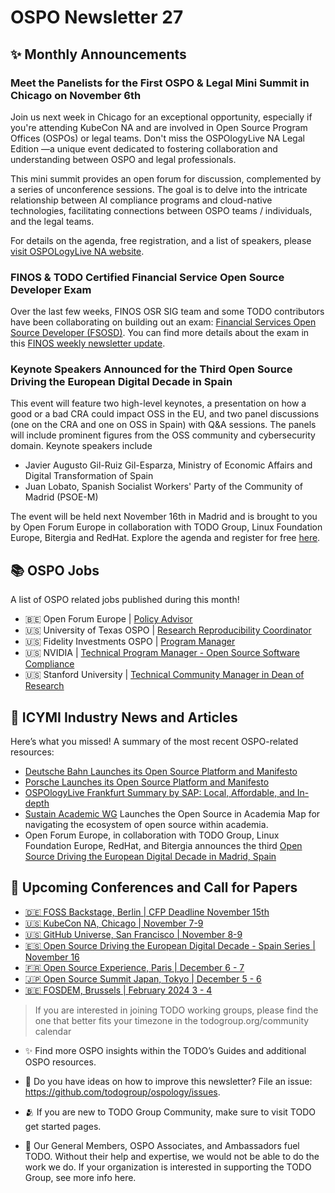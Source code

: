 # OSPO Newsletter 27

## ✨ Monthly Announcements 

### Meet the Panelists for the First OSPO & Legal Mini Summit in Chicago on November 6th

Join us next week in Chicago for an exceptional opportunity, especially if you're attending KubeCon NA and are involved in Open Source Program Offices (OSPOs) or legal teams. 
Don't miss the OSPOlogyLive NA Legal Edition —a unique event dedicated to fostering collaboration and understanding between OSPO and legal professionals.

This mini summit provides an open forum for discussion, complemented by a series of unconference sessions. The goal is to delve into the intricate relationship between AI compliance programs 
and cloud-native technologies, facilitating connections between OSPO teams / individuals, and the legal teams.

For details on the agenda, free registration, and a list of speakers, please [visit OSPOLogyLive NA website](https://community.linuxfoundation.org/events/details/lfhq-ospologylive-na-chapter-presents-legal-ospologylive-north-america-2023/).

### FINOS & TODO Certified Financial Service Open Source Developer Exam

Over the last few weeks, FINOS OSR SIG team and some TODO contributors have been collaborating on building out an exam:  [Financial Services Open Source Developer (FSOSD)](https://training.linuxfoundation.org/certification/finos-open-source-developer-fsosd/). 
You can find more details about the exam in this [FINOS weekly newsletter update](https://www.finos.org/blog/open-source-readiness-weekly-update-18-october-2023).

### Keynote Speakers Announced for the Third Open Source Driving the European Digital Decade in Spain 

This event will feature two high-level keynotes, a presentation on how a good or a bad CRA could impact OSS in the EU, 
and two panel discussions (one on the CRA and one on OSS in Spain) with Q&A sessions. The panels will include prominent 
figures from the OSS community and cybersecurity domain. Keynote speakers include

* Javier Augusto Gil-Ruiz Gil-Esparza, Ministry of Economic Affairs and Digital Transformation of Spain
* Juan Lobato, Spanish Socialist Workers' Party of the Community of Madrid (PSOE-M)

The event will be held next November 16th in Madrid and is brought to you by Open Forum Europe in collaboration with TODO Group, Linux Foundation Europe, Bitergia and RedHat. Explore the agenda and register for free [here](https://openforumeurope.org/event/open-source-driving-the-european-digital-decade-spain/).

## 📚 OSPO Jobs

A list of OSPO related jobs published during this month!

* 🇧🇪 Open Forum Europe | [Policy Advisor](https://openforumeurope.org/join-the-ofe-team-as-a-policy-advisor/)
* 🇺🇸 University of Texas OSPO | [Research Reproducibility Coordinator](https://utaustin.wd1.myworkdayjobs.com/UTstaff/job/UT-MAIN-CAMPUS/Reproducibility-Librarian--UT-Libraries_R_00029488)
* 🇺🇸 Fidelity Investments OSPO | [Program Manager](https://jobs.fidelity.com/job-details/19253175/program-manager-open-source-program-office/)
* 🇺🇸 NVIDIA | [Technical Program Manager - Open Source Software Compliance](https://nvidia.wd5.myworkdayjobs.com/en-US/NVIDIAExternalCareerSite/job/Technical-Program-Manager---Open-Source-Software-Compliance_JR1972680)
* 🇺🇸 Stanford University | [Technical Community Manager in Dean of Research](https://careersearch.stanford.edu/jobs/technical-community-manager-22784)

  
## 📌 ICYMI Industry News and Articles

Here’s what you missed! A summary of the most recent OSPO-related resources:

* [Deutsche Bahn Launches its Open Source Platform and Manifesto](https://opensource.deutschebahn.com/opensource-en)
* [Porsche Launches its Open Source Platform and Manifesto](https://opensource.porsche.com/)
* [OSPOlogyLive Frankfurt Summary by SAP: Local, Affordable, and In-depth](https://blogs.sap.com/2023/10/13/ospologylive-event-in-frankfurt-local-affordable-and-in-depth/)
* [Sustain Academic WG](https://sustainers.github.io/academic-map/intro.html#open-source-in-academia-map) Launches the Open Source in Academia Map for navigating the ecosystem of open source within academia.
* Open Forum Europe, in collaboration with TODO Group, Linux Foundation Europe, RedHat, and Bitergia announces the third [Open Source Driving the European Digital Decade in Madrid, Spain](https://openforumeurope.org/event/open-source-driving-the-european-digital-decade-spain/)

## 📎 Upcoming Conferences and Call for Papers
* [🇩🇪 FOSS Backstage, Berlin | CFP Deadline November 15th](https://24.foss-backstage.de/)
* [🇺🇸 KubeCon NA, Chicago | November 7-9](https://events.linuxfoundation.org/kubecon-cloudnativecon-north-america/register/)
* [🇺🇸 GitHub Universe, San Francisco | November 8-9](https://reg.rainfocus.com/flow/github/universe23/cfp/page/cfslandingpage)
* [🇪🇸 Open Source Driving the European Digital Decade - Spain Series | November 16](https://openforumeurope.org/event/open-source-driving-the-european-digital-decade-spain/)
* [🇫🇷 Open Source Experience, Paris | December 6 - 7](https://www.opensource-experience.com/en/)
* [🇯🇵 Open Source Summit Japan, Tokyo | December 5 - 6](https://events.linuxfoundation.org/open-source-summit-japan/)
* [🇧🇪 FOSDEM, Brussels | February 2024 3 - 4 ](https://fosdem.org/2024/)

> If you are interested in joining TODO working groups, please find the one that better fits your timezone in the todogroup.org/community calendar

* ✨ Find more OSPO insights within the TODO’s Guides and additional OSPO resources.

* 🧐 Do you have ideas on how to improve this newsletter? File an issue: https://github.com/todogroup/ospology/issues.

* 🫂 If you are new to TODO Group Community, make sure to visit TODO get started pages.

* 💚 Our General Members, OSPO Associates, and Ambassadors fuel TODO. Without their help and expertise, we would not be able to do the work we do. If your organization is interested in supporting the TODO Group, see more info here.
